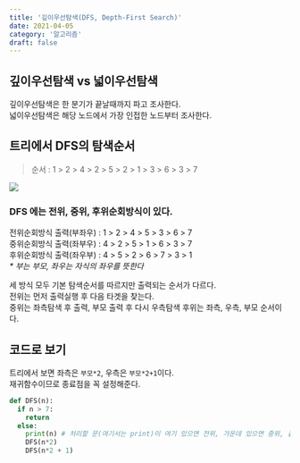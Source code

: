 ```yaml
---
title: '깊이우선탐색(DFS, Depth-First Search)'
date: 2021-04-05
category: '알고리즘'
draft: false
---
```


## 깊이우선탐색 vs 넓이우선탐색

깊이우선탐색은 한 분기가 끝날때까지 파고 조사한다.  
넓이우선탐색은 해당 노드에서 가장 인접한 노드부터 조사한다.

## 트리에서 DFS의 탐색순서

> 순서 : 1 > 2 > 4 > 2 > 5 > 2 > 1 > 3 > 6 > 3 > 7

![](https://images.velog.io/images/yonyas/post/55e958c7-3915-4db2-984d-3a9403da910a/image.png)

### DFS 에는 전위, 중위, 후위순회방식이 있다.

전위순회방식 출력(부좌우) : 1 > 2 > 4 > 5 > 3 > 6 > 7  
중위순회방식 출력(좌부우) : 4 > 2 > 5 > 1 > 6 > 3 > 7  
후위순회방식 출력(좌우부) : 4 > 5 > 2 > 6 > 7 > 3 > 1  
_\* 부는 부모, 좌우는 자식의 좌우를 뜻한다_

세 방식 모두 기본 탐색순서를 따르지만 출력되는 순서가 다르다.  
전위는 먼저 출력실행 후 다음 타겟을 찾는다.  
중위는 좌측탐색 후 출력, 부모 출력 후 다시 우측탐색
후위는 좌측, 우측, 부모 순서이다.

## 코드로 보기

트리에서 보면 좌측은 `부모*2`, 우측은 `부모*2+1`이다.  
재귀함수이므로 종료점을 꼭 설정해준다.

```python
def DFS(n):
  if n > 7:
    return
  else:
    print(n) # 처리할 문(여기서는 print)이 여기 있으면 전위, 가운데 있으면 중위, 끝에 있으면 후위
    DFS(n*2)
    DFS(n*2 + 1)
```
